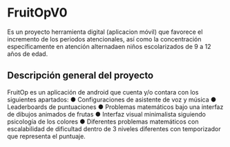 # FruitOpV0

Es un proyecto herramienta digital (aplicacion móvil) que favorece el incremento de los periodos atencionales, así como la concentración específicamente en atención alternadaen niños escolarizados de 9 a 12 años de edad.


## Descripción general del proyecto
FruitOp es un aplicación de android que cuenta y/o contara con los siguientes apartados:
● Configuraciones de asistente de voz y música 
● Leaderboards de puntuaciones
● Problemas matemáticos bajo una interfaz de dibujos animados de frutas
● Interfaz visual minimalista siguiendo psicología de los colores
● Diferentes problemas matemáticos con escalabilidad de dificultad dentro de 3 niveles diferentes con temporizador que representa el puntuaje.
